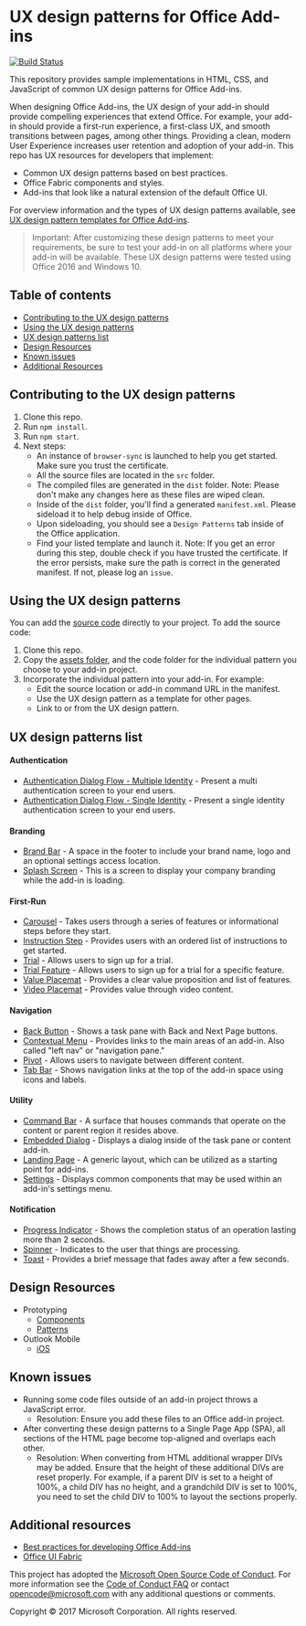 # UX design patterns for Office Add-ins

[![Build Status](https://travis-ci.org/OfficeDev/Office-Add-in-UX-Design-Patterns-Code.svg?branch=dev)](https://travis-ci.org/OfficeDev/office-js-helpers)

This repository provides sample implementations in HTML, CSS, and JavaScript of common UX design patterns for Office Add-ins.

When designing Office Add-ins, the UX design of your add-in should provide compelling experiences that extend Office. For example, your add-in should provide a first-run experience, a first-class UX, and smooth transitions between pages, among other things. Providing a clean, modern User Experience increases user retention and adoption of your add-in. This repo has UX resources for developers that implement:

* Common UX design patterns based on best practices.
* Office Fabric components and styles.
* Add-ins that look like a natural extension of the default Office UI.

For overview information and the types of UX design patterns available, see [UX design pattern templates for Office Add-ins](https://dev.office.com/docs/add-ins/design/ux-design-patterns).

> Important: After customizing these design patterns to meet your requirements, be sure to test your add-in on all platforms where your add-in will be available. These UX design patterns were tested using Office 2016 and Windows 10.

## Table of contents

- [Contributing to the UX design patterns](#user-content-contributing-to-the-ux-design-patterns)
- [Using the UX design patterns](#user-content-using-the-ux-design-patterns)
- [UX design patterns list](#user-content-ux-design-patterns-list)
- [Design Resources](#user-content-design-resources)
- [Known issues](#user-content-known-issues)
- [Additional Resources](#user-content-additional-resources)

## Contributing to the UX design patterns

1. Clone this repo.
2. Run `npm install`.
3. Run `npm start`.
4. Next steps:
	- An instance of `browser-sync` is launched to help you get started. Make sure you trust the certificate.
	- All the source files are located in the `src` folder.
	- The compiled files are generated in the `dist` folder. Note: Please don't make any changes here as these files are wiped clean.
	- Inside of the `dist` folder, you'll find a generated `manifest.xml`. Please sideload it to help debug inside of Office.
	- Upon sideloading, you should see a `Design Patterns` tab inside of the Office application.
	- Find your listed template and launch it. Note: If you get an error during this step, double check if you have trusted the certificate. If the error persists, make sure the path is correct in the generated manifest. If not, please log an `issue`.

## Using the UX design patterns

You can  add the [source code](https://github.com/OfficeDev/Office-Add-in-UX-Design-Patterns-Code/tree/master/templates) directly to your project. To add the source code:

1. Clone this repo.
2. Copy the [assets folder](https://github.com/OfficeDev/Office-Add-in-UX-Design-Pattern-Code/tree/master/assets), and the code folder for the individual pattern you choose to your add-in project.
3. Incorporate the individual pattern into your add-in. For example:
	- Edit the source location or add-in command URL in the manifest.
	- Use the UX design pattern as a template for other pages.
	- Link to or from the UX design pattern.

## UX design patterns list

#### Authentication

  * [Authentication Dialog Flow - Multiple Identity](src/docs/auth-multi.md) - Present a multi authentication screen to your end users.
  * [Authentication Dialog Flow - Single Identity](src/docs/auth-single.md) - Present a single identity authentication screen to your end users.

#### Branding
  
  * [Brand Bar](src/docs/brand-bar.md) - A space in the footer to include your brand name, logo and an optional settings access location.
  * [Splash Screen](src/docs/splash-screen.md) - This is a screen to display your company branding while the add-in is loading.
 
#### First-Run

  * [Carousel](src/docs/carousel.md) - Takes users through a series of features or informational steps before they start.
  * [Instruction Step](src/docs/instruction-step.md) - Provides users with an ordered list of instructions to get started.
  * [Trial](src/docs/trial.md) - Allows users to sign up for a trial.
  * [Trial Feature](src/docs/trial-feature.md) - Allows users to sign up for a trial for a specific feature.
  * [Value Placemat](src/docs/value-placemat.md) - Provides a clear value proposition and list of features.
  * [Video Placemat](src/docs/video-placemat.md) - Provides value through video content.

#### Navigation

  * [Back Button](src/docs/back-button.md) - Shows a task pane with Back and Next Page buttons.
  * [Contextual Menu](src/docs/contextual-menu.md) - Provides links to the main areas of an add-in. Also called "left nav" or "navigation pane."
  * [Pivot](src/docs/pivot.md) - Allows users to navigate between different content. 
  * [Tab Bar](src/docs/tab-bar.md) - Shows navigation links at the top of the add-in space using icons and labels.

#### Utility

  * [Command Bar](src/docs/command-bar.md) - A surface that houses commands that operate on the content or parent region it resides above.
  * [Embedded Dialog](src/docs/embedded-dialog.md) - Displays a dialog inside of the task pane or content add-in.
  * [Landing Page](src/docs/landing-page.md) - A generic layout, which can be utilized as a starting point for add-ins.
  * [Settings](src/docs/settings.md) - Displays common components that may be used within an add-in's settings menu.
  
#### Notification

  * [Progress Indicator](src/docs/progress-indicator.md) - Shows the completion status of an operation lasting more than 2 seconds.
  * [Spinner](src/docs/spinner.md) - Indicates to the user that things are processing.
  * [Toast](src/docs/toast.md) - Provides a brief message that fades away after a few seconds.

## Design Resources

* Prototyping
  * [Components](src/assets/design-resources/AddinUXDesign_UIComponents.ai)
  * [Patterns](src/assets/design-resources/AddinUXDesign_UXPatterns.ai)
* Outlook Mobile
  * [iOS](src/assets/design-resources/iOS-Addins-Components-Final.sketch)

## Known issues

* Running some code files outside of an add-in project throws a JavaScript error.
	* Resolution: Ensure you add these files to an Office add-in project.
* After converting these design patterns to a Single Page App (SPA), all sections of the HTML page become top-aligned and overlaps each other.
	* Resolution: When converting from HTML additional wrapper DIVs may be added. Ensure that the height of these additional DIVs are reset properly. For example, if a parent DIV is set to a height of 100%, a child DIV has no height, and a grandchild DIV is set to 100%, you need to set the child DIV to 100% to layout the sections properly.

## Additional resources

* [Best practices for developing Office Add-ins](https://dev.office.com/docs/add-ins/overview/add-in-development-best-practices)
* [Office UI Fabric](http://dev.office.com/fabric/)

This project has adopted the [Microsoft Open Source Code of Conduct](https://opensource.microsoft.com/codeofconduct/). For more information see the [Code of Conduct FAQ](https://opensource.microsoft.com/codeofconduct/faq/) or contact [opencode@microsoft.com](mailto:opencode@microsoft.com) with any additional questions or comments.

Copyright © 2017 Microsoft Corporation. All rights reserved.



